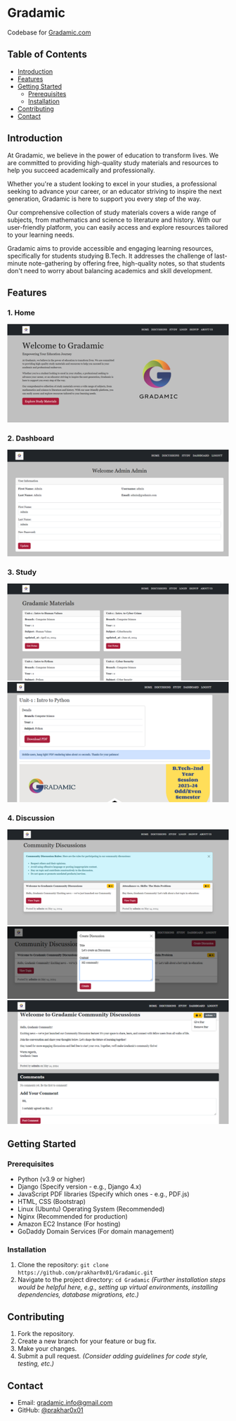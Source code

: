 # Gradamic

Codebase for [Gradamic.com](https://app.gradamic.com/)

## Table of Contents

- [Introduction](#introduction)
- [Features](#features)
- [Getting Started](#getting-started)
    - [Prerequisites](#prerequisites)
    - [Installation](#installation)
- [Contributing](#contributing)
- [Contact](#contact)

## Introduction

At Gradamic, we believe in the power of education to transform lives. We are committed to providing high-quality study materials and resources to help you succeed academically and professionally.

Whether you're a student looking to excel in your studies, a professional seeking to advance your career, or an educator striving to inspire the next generation, Gradamic is here to support you every step of the way.

Our comprehensive collection of study materials covers a wide range of subjects, from mathematics and science to literature and history. With our user-friendly platform, you can easily access and explore resources tailored to your learning needs.

Gradamic aims to provide accessible and engaging learning resources, specifically for students studying B.Tech. It addresses the challenge of last-minute note-gathering by offering free, high-quality notes, so that students don't need to worry about balancing academics and skill development.

## Features

### 1. Home

![Home Page](images/home.png)

### 2. Dashboard

![Dashboard](images/dashboard.png)

### 3. Study

![Study Materials](images/study.png)
![Notes View](images/notes.png)

### 4. Discussion

![Discussion Forum](images/discussion.png)
![Create Discussion](images/create_discussion.png)
![Post Comment](images/post_comment.png)

## Getting Started

### Prerequisites

* Python (v3.9 or higher)
* Django (Specify version - e.g., Django 4.x)
* JavaScript PDF libraries (Specify which ones - e.g., PDF.js)
* HTML, CSS (Bootstrap)
* Linux (Ubuntu) Operating System (Recommended)
* Nginx (Recommended for production)
* Amazon EC2 Instance (For hosting)
* GoDaddy Domain Services (For domain management)

### Installation

1. Clone the repository: `git clone https://github.com/prakhar0x01/Gradamic.git`
2. Navigate to the project directory: `cd Gradamic`
   *(Further installation steps would be helpful here, e.g., setting up virtual environments, installing dependencies, database migrations, etc.)*

## Contributing

1. Fork the repository.
2. Create a new branch for your feature or bug fix.
3. Make your changes.
4. Submit a pull request.  *(Consider adding guidelines for code style, testing, etc.)*

## Contact

- Email: [gradamic.info@gmail.com](mailto:gradamic.info@gmail.com)
- GitHub: [@prakhar0x01](https://github.com/prakhar0x01)
